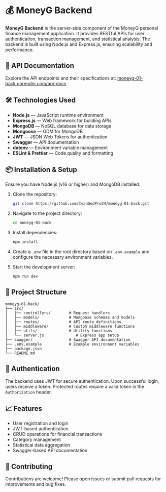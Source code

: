# 💰 MoneyG Backend

**MoneyG Backend** is the server-side component of the MoneyG personal finance management application. It provides RESTful APIs for user authentication, transaction management, and statistical analysis. The backend is built using Node.js and Express.js, ensuring scalability and performance.

## 🚀 API Documentation

Explore the API endpoints and their specifications at: [moneyg-01-back.onrender.com/api-docs](https://moneyg-01-back.onrender.com/api-docs)

## 🛠️ Technologies Used

- **Node.js** — JavaScript runtime environment
- **Express.js** — Web framework for building APIs
- **MongoDB** — NoSQL database for data storage
- **Mongoose** — ODM for MongoDB
- **JWT** — JSON Web Tokens for authentication
- **Swagger** — API documentation
- **dotenv** — Environment variable management
- **ESLint & Prettier** — Code quality and formatting

## 📦 Installation & Setup

Ensure you have Node.js (v16 or higher) and MongoDB installed.

1. Clone the repository:

   ```bash
   git clone https://github.com/IvanGodPro24/moneyg-01-back.git
   ```

2. Navigate to the project directory:

   ```bash
   cd moneyg-01-back
   ```

3. Install dependencies:

   ```bash
   npm install
   ```

4. Create a `.env` file in the root directory based on `.env.example` and configure the necessary environment variables.

5. Start the development server:

   ```bash
   npm run dev
   ```

## 📁 Project Structure

```
moneyg-01-back/
├── src/
│   ├── controllers/        # Request handlers
│   ├── models/             # Mongoose schemas and models
│   ├── routes/             # API route definitions
│   ├── middleware/         # Custom middleware functions
│   ├── utils/              # Utility functions
│   └── server.js              # Express app setup
├── swagger/                # Swagger API documentation
├── .env.example            # Example environment variables
├── package.json
└── README.md
```

## 🔐 Authentication

The backend uses JWT for secure authentication. Upon successful login, users receive a token. Protected routes require a valid token in the `Authorization` header.

## 📈 Features

- User registration and login
- JWT-based authentication
- CRUD operations for financial transactions
- Category management
- Statistical data aggregation
- Swagger-based API documentation

## 🤝 Contributing

Contributions are welcome! Please open issues or submit pull requests for improvements and bug fixes.
